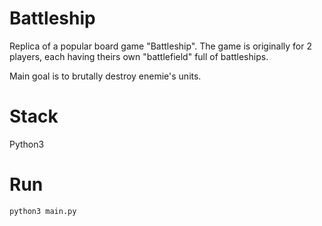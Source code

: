# Battleship

Replica of a popular board game "Battleship".
The game is originally for 2 players, each having theirs own 
"battlefield" full of battleships.

Main goal is to brutally destroy enemie's units.

# Stack
Python3

# Run
```
python3 main.py

```
